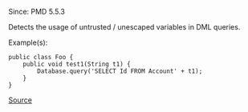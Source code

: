 Since: PMD 5.5.3

Detects the usage of untrusted / unescaped variables in DML queries.

Example(s):
```
public class Foo {
    public void test1(String t1) {
        Database.query('SELECT Id FROM Account' + t1);
    }
}
```

[Source](https://pmd.github.io/pmd-5.6.1/pmd-apex/rules/apex/security.html#ApexSOQLInjection)
